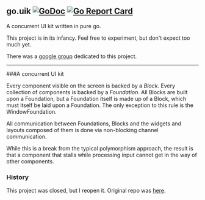 ## go.uik [![GoDoc](https://godoc.org/github.com/kirillDanshin/go.uik?status.svg)](https://godoc.org/github.com/kirillDanshin/go.uik) [![Go Report Card](https://goreportcard.com/badge/github.com/kirillDanshin/go.uik)](https://goreportcard.com/report/github.com/kirillDanshin/go.uik)

A concurrent UI kit written in pure go.

This project is in its infancy. Feel free to experiment, but don't expect too much yet.

There was a [google group](https://groups.google.com/forum/?fromgroups#!forum/go-uik) dedicated to this project.

* * *

###A concurrent UI kit

Every component visible on the screen is backed by a *Block*.
Every collection of components is backed by a *Foundation*.
All Blocks are built upon a Foundation, but a Foundation itself is made up of a Block, which must itself be laid upon a Foundation.
The only exception to this rule is the WindowFoundation.

All communication between Foundations, Blocks and the widgets and layouts composed of them is done via non-blocking channel communication.

While this is a break from the typical polymorphism approach, the result is that a component that stalls while processing input cannot get in the way of other components.

### History

This project was closed, but I reopen it. Original repo was [here](https://github.com/skelterjohn/go.uik).
